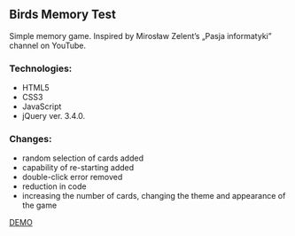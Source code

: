 ## Birds Memory Test

Simple memory game.
Inspired by Mirosław Zelent’s „Pasja informatyki” channel on YouTube.

### Technologies:
- HTML5
- CSS3
- JavaScript
- jQuery ver. 3.4.0.


### Changes: 
- random selection of cards added
- capability of re-starting added
- double-click error removed
- reduction in code
- increasing the number of cards, changing the theme and appearance of the game

[DEMO](https://elwira-m.github.io/memory-game/)
